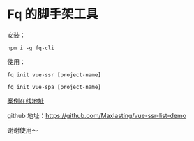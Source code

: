 # Fq 的脚手架工具

安装：

```
npm i -g fq-cli
```

使用：

```
fq init vue-ssr [project-name]

fq init vue-spa [project-name]
```

[案例在线地址](http://demo.newfq.com)

github 地址：https://github.com/Maxlasting/vue-ssr-list-demo

谢谢使用～
